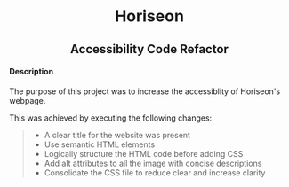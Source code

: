 <h1 align="center">Horiseon</h1>
<h2 align="center">Accessibility Code Refactor</h2>

#### Description
The purpose of this project was to increase the accessiblity of Horiseon's webpage. 

This was achieved by executing the following changes:

> * A clear title for the website was present
> * Use semantic HTML elements
> * Logically structure the HTML code before adding CSS
> * Add alt attributes to all the image with concise descriptions
> * Consolidate the CSS file to reduce clear and increase clarity


  
